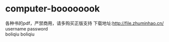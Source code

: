 # computer-boooooook
各种书的pdf，严禁商用，请多购买正版支持
下载地址:http://file.zhuminhao.cn/
username password <br>
boliqiu boliqiu
